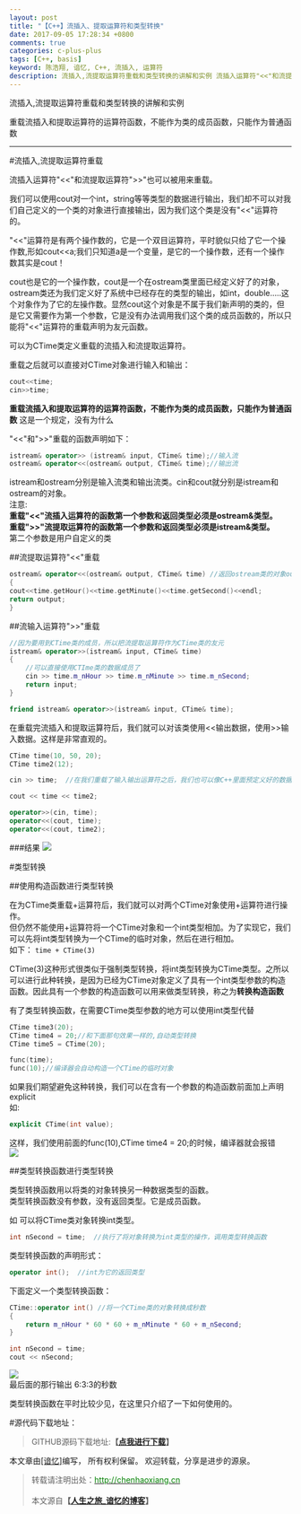 ```yaml
---
layout: post
title: "【C++】流插入、提取运算符和类型转换"
date: 2017-09-05 17:28:34 +0800
comments: true
categories: c-plus-plus
tags: [C++, basis]
keyword: 陈浩翔, 谙忆, C++, 流插入, 运算符
description: 流插入,流提取运算符重载和类型转换的讲解和实例 流插入运算符"<<"和流提取运算符">>"也可以被用来重载。重载流插入和提取运算符的运算符函数，不能作为类的成员函数，只能作为普通函数  
---
```


流插入,流提取运算符重载和类型转换的讲解和实例

重载流插入和提取运算符的运算符函数，不能作为类的成员函数，只能作为普通函数  
<!-- more -->
----------

#流插入,流提取运算符重载

流插入运算符"<<"和流提取运算符">>"也可以被用来重载。  

我们可以使用cout对一个int，string等等类型的数据进行输出，我们却不可以对我们自己定义的一个类的对象进行直接输出，因为我们这个类是没有"<<"运算符的。  

"<<"运算符是有两个操作数的，它是一个双目运算符，平时貌似只给了它一个操作数,形如cout<<a;我们只知道a是一个变量，是它的一个操作数，还有一个操作数其实是cout！  

cout也是它的一个操作数，cout是一个在ostream类里面已经定义好了的对象，ostream类还为我们定义好了系统中已经存在的类型的输出，如int，double…..这个对象作为了它的左操作数。显然cout这个对象是不属于我们新声明的类的，但是它又需要作为第一个参数，它是没有办法调用我们这个类的成员函数的，所以只能将"<<"运算符的重载声明为友元函数。  

可以为CTime类定义重载的流插入和流提取运算符。  

重载之后就可以直接对CTime对象进行输入和输出：  
```c++
cout<<time;
cin>>time;
```
**重载流插入和提取运算符的运算符函数，不能作为类的成员函数，只能作为普通函数** 这是一个规定，没有为什么    

"<<"和">>"重载的函数声明如下：  
```C++
istream& operator>> (istream& input, CTime& time);//输入流
ostream& operator<<(ostream& output, CTime& time);//输出流
```
istream和ostream分别是输入流类和输出流类。cin和cout就分别是istream和ostream的对象。  
注意:  
**重载"<<"流插入运算符的函数第一个参数和返回类型必须是ostream&类型。  
重载">>"流提取运算符的函数第一个参数和返回类型必须是istream&类型。**  
第二个参数是用户自定义的类  

##流提取运算符"<<"重载
```C++ 流提取运算符重载
ostream& operator<<(ostream& output, CTime& time) //返回ostream类的对象output的引用是为了实现连续输出，如cout<<a<<b;
{
cout<<time.getHour()<<time.getMinute()<<time.getSecond()<<endl;
return output;
}
```

##流输入运算符">>"重载
```C++ 流输入运算符">>"重载
//因为要用到CTime类的成员，所以把流提取运算符作为CTime类的友元
istream& operator>>(istream& input, CTime& time)
{
	//可以直接使用CTIme类的数据成员了
	cin >> time.m_nHour >> time.m_nMinute >> time.m_nSecond;
	return input;
}
```
```C++ Time.h声明友元
friend istream& operator>>(istream& input, CTime& time);
```

在重载完流插入和提取运算符后，我们就可以对该类使用<<输出数据，使用>>输入数据。这样是非常直观的。
```C++
CTime time(10, 50, 20);
CTime time2(12); 

cin >> time;  //在我们重载了输入输出运算符之后，我们也可以像C++里面预定义好的数据类型一样对这个类的对象进行输入输出

cout << time << time2;

operator>>(cin, time);
operator<<(cout, time);
operator<<(cout, time2);
```
###结果
![](https://i.imgur.com/umGMKFJ.png)  


#类型转换

##使用构造函数进行类型转换

在为CTime类重载+运算符后，我们就可以对两个CTime对象使用+运算符进行操作。  
但仍然不能使用+运算符将一个CTime对象和一个int类型相加。为了实现它，我们可以先将int类型转换为一个CTime的临时对象，然后在进行相加。  
如下：  ```time + CTime(3)```

CTime(3)这种形式很类似于强制类型转换，将int类型转换为CTime类型。之所以可以进行此种转换，是因为已经为CTime对象定义了具有一个int类型参数的构造函数。因此具有一个参数的构造函数可以用来做类型转换，称之为**转换构造函数**    

有了类型转换函数，在需要CTime类型参数的地方可以使用int类型代替  
```C++
CTime time3(20);
CTime time4 = 20;//和下面那句效果一样的,自动类型转换
CTime time5 = CTime(20);

func(time);
func(10);//编译器会自动构造一个CTime的临时对象
```

如果我们期望避免这种转换，我们可以在含有一个参数的构造函数前面加上声明explicit  
如:
```c++ Time.h文件
explicit CTime(int value);
```  
这样，我们使用前面的func(10),CTime time4 = 20;的时候，编译器就会报错  
![](https://i.imgur.com/PU5wW9T.png)  


##类型转换函数进行类型转换

类型转换函数用以将类的对象转换另一种数据类型的函数。  
类型转换函数没有参数，没有返回类型。它是成员函数。  

如 可以将CTime类对象转换int类型。  
```C++
int nSecond = time;  //执行了将对象转换为int类型的操作，调用类型转换函数
```
类型转换函数的声明形式：  
```C++ Time.h
operator int();  //int为它的返回类型
```
下面定义一个类型转换函数：  
```C++
CTime::operator int() //将一个CTime类的对象转换成秒数
{
	return m_nHour * 60 * 60 + m_nMinute * 60 + m_nSecond;
}
```
```C++ 
int nSecond = time;
cout << nSecond;
```
![](https://i.imgur.com/tBo8bmZ.png)  
最后面的那行输出 6:3:3的秒数 

类型转换函数在平时比较少见，在这里只介绍了一下如何使用的。  


#源代码下载地址：
<blockquote cite='陈浩翔'>
GITHUB源码下载地址:<strong>【<a href='http://chenhaoxiang.cn' target='_blank'>点我进行下载</a>】</strong>
</blockquote>


本文章由<a href="http://chenhaoxiang.cn/">[谙忆]</a>编写， 所有权利保留。 
欢迎转载，分享是进步的源泉。
<blockquote cite='陈浩翔'>
<p background-color='#D3D3D3'>转载请注明出处：<a href='http://chenhaoxiang.cn'><font color="green">http://chenhaoxiang.cn</font></a><br><br>
本文源自<strong>【<a href='http://chenhaoxiang.cn' target='_blank'>人生之旅_谙忆的博客</a>】</strong></p>
</blockquote>
 